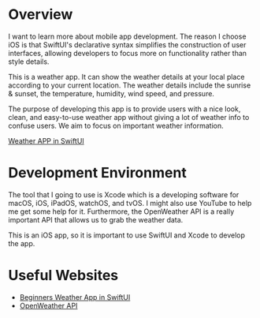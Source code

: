# Overview

I want to learn more about mobile app development. The reason I choose iOS is that SwiftUI's declarative syntax simplifies the construction of user interfaces, allowing developers to focus more on functionality rather than style details. 

This is a weather app. It can show the weather details at your local place according to your current location. The weather details include the sunrise & sunset, the temperature, humidity, wind speed, and pressure.


The purpose of developing this app is to provide users with a nice look, clean, and easy-to-use weather app without giving a lot of weather info to confuse users. We aim to focus on important weather information.


[Weather APP in SwiftUI](https://youtu.be/YpspLUN0iGU)

# Development Environment

The tool that I going to use is Xcode which is a developing software for macOS, iOS, iPadOS, watchOS, and tvOS. I might also use YouTube to help me get some help for it. Furthermore, the OpenWeather API is a really important API that allows us to grab the weather data.

This is an iOS app, so it is important to use SwiftUI and Xcode to develop the app.

# Useful Websites
* [Beginners Weather App in SwiftUI](https://nabendu82.medium.com/beginners-weather-app-in-swiftui-1820b08e18e1)
* [OpenWeather API](https://openweathermap.org/current)
